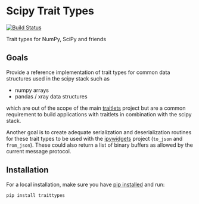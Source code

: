 # Scipy Trait Types

[![Build Status](https://travis-ci.org/jupyter-incubator/traittypes.svg?branch=master)](https://travis-ci.org/jupyter-incubator/traittypes)

Trait types for NumPy, SciPy and friends

## Goals

Provide a reference implementation of trait types for common data structures used in the scipy stack such as
 - numpy arrays
 - pandas / xray data structures

which are out of the scope of the main [traitlets](https://github.com/ipython/traitlets) project but are a common requirement to build applications with traitlets in combination with the scipy stack.

Another goal is to create adequate serialization and deserialization routines for these trait types to be used with the [ipywidgets](https://github.com/ipython/ipywidgets) project (`to_json` and `from_json`). These could also return a list of binary buffers as allowed by the current message protocol. 

## Installation

For a local installation, make sure you have
[pip installed](https://pip.readthedocs.org/en/stable/installing/) and run:

```
pip install traittypes
```
